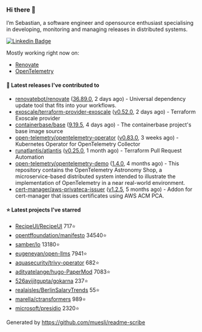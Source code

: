### Hi there 👋

I’m Sebastian, a software engineer and opensource enthusiast specialising in developing, monitoring and managing releases in distributed systems.

[![Linkedin Badge](https://img.shields.io/badge/-LinkedIn-blue?style=flat&logo=Linkedin&logoColor=white&link=https://www.linkedin.com/in/sebastian-poxhofer/)](https://www.linkedin.com/in/sebastian-poxhofer/)

Mostly working right now on:
- [Renovate](https://github.com/renovatebot/renovate)
- [OpenTelemetry](https://github.com/open-telemetry)



#### 🚀 Latest releases I've contributed to

- [renovatebot/renovate](https://github.com/renovatebot/renovate) ([36.89.0](https://github.com/renovatebot/renovate/releases/tag/36.89.0), 2 days ago) - Universal dependency update tool that fits into your workflows.
- [exoscale/terraform-provider-exoscale](https://github.com/exoscale/terraform-provider-exoscale) ([v0.52.0](https://github.com/exoscale/terraform-provider-exoscale/releases/tag/v0.52.0), 2 days ago) - Terraform Exoscale provider
- [containerbase/base](https://github.com/containerbase/base) ([9.19.5](https://github.com/containerbase/base/releases/tag/9.19.5), 4 days ago) - The containerbase project&#39;s base image source
- [open-telemetry/opentelemetry-operator](https://github.com/open-telemetry/opentelemetry-operator) ([v0.83.0](https://github.com/open-telemetry/opentelemetry-operator/releases/tag/v0.83.0), 3 weeks ago) - Kubernetes Operator for OpenTelemetry Collector
- [runatlantis/atlantis](https://github.com/runatlantis/atlantis) ([v0.25.0](https://github.com/runatlantis/atlantis/releases/tag/v0.25.0), 1 month ago) - Terraform Pull Request Automation
- [open-telemetry/opentelemetry-demo](https://github.com/open-telemetry/opentelemetry-demo) ([1.4.0](https://github.com/open-telemetry/opentelemetry-demo/releases/tag/1.4.0), 4 months ago) - This repository contains the OpenTelemetry Astronomy Shop, a microservice-based distributed system intended to illustrate the implementation of OpenTelemetry in a near real-world environment.
- [cert-manager/aws-privateca-issuer](https://github.com/cert-manager/aws-privateca-issuer) ([v1.2.5](https://github.com/cert-manager/aws-privateca-issuer/releases/tag/v1.2.5), 5 months ago) - Addon for cert-manager that issues certificates using AWS ACM PCA.

#### ⭐ Latest projects I've starred

- [RecipeUI/RecipeUI](https://github.com/RecipeUI/RecipeUI) 717⭐
- [opentffoundation/manifesto](https://github.com/opentffoundation/manifesto) 34540⭐
- [samber/lo](https://github.com/samber/lo) 13180⭐
- [eugeneyan/open-llms](https://github.com/eugeneyan/open-llms) 7941⭐
- [aquasecurity/trivy-operator](https://github.com/aquasecurity/trivy-operator) 682⭐
- [adityatelange/hugo-PaperMod](https://github.com/adityatelange/hugo-PaperMod) 7083⭐
- [526avijitgupta/gokarna](https://github.com/526avijitgupta/gokarna) 237⭐
- [realaisles/BerlinSalaryTrends](https://github.com/realaisles/BerlinSalaryTrends) 55⭐
- [marella/ctransformers](https://github.com/marella/ctransformers) 989⭐
- [microsoft/presidio](https://github.com/microsoft/presidio) 2320⭐



Generated by https://github.com/muesli/readme-scribe
